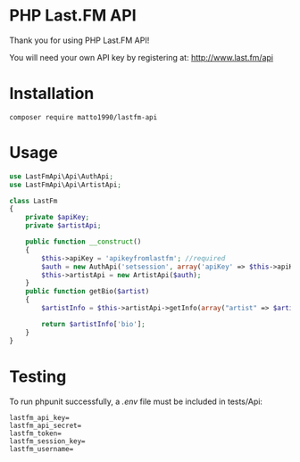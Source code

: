 PHP Last.FM API
===============
Thank you for using PHP Last.FM API!

You will need your own API key by registering at: http://www.last.fm/api

# Installation
`composer require matto1990/lastfm-api`

# Usage
```php
use LastFmApi\Api\AuthApi;
use LastFmApi\Api\ArtistApi;

class LastFm
{
    private $apiKey;
    private $artistApi;

    public function __construct()
    {
        $this->apiKey = 'apikeyfromlastfm'; //required
        $auth = new AuthApi('setsession', array('apiKey' => $this->apiKey));
        $this->artistApi = new ArtistApi($auth);
    }
    public function getBio($artist)
    {
        $artistInfo = $this->artistApi->getInfo(array("artist" => $artist));

        return $artistInfo['bio'];
    }	
}
``` 

# Testing

To run phpunit successfully, a _.env_ file must be included in tests/Api:
```properties
lastfm_api_key=
lastfm_api_secret=
lastfm_token=
lastfm_session_key=
lastfm_username=
```
